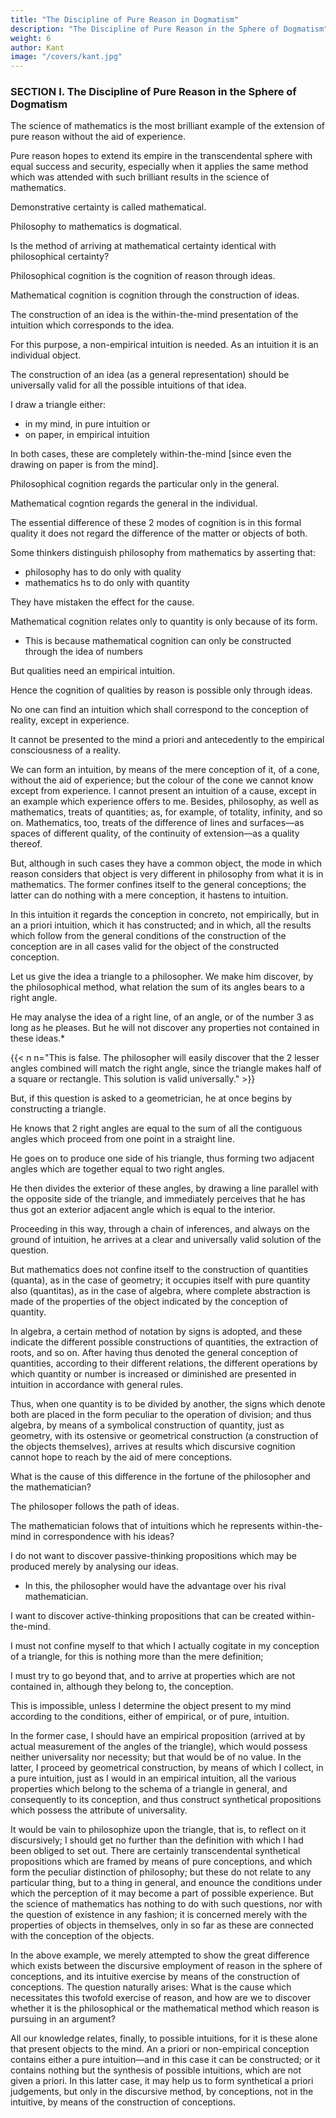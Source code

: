 ```yaml
---
title: "The Discipline of Pure Reason in Dogmatism"
description: "The Discipline of Pure Reason in the Sphere of Dogmatism"
weight: 6
author: Kant
image: "/covers/kant.jpg"
---
```



### SECTION I. The Discipline of Pure Reason in the Sphere of Dogmatism

The science of mathematics is the most brilliant example of the extension of pure reason without the aid of experience.

<!-- Examples are always contagious; and they exert an especial influence on the same faculty, which naturally flatters itself that it will have the same good fortune in other case as fell to its lot in one fortunate instance. Hence -->

Pure reason hopes to extend its empire in the transcendental sphere with equal success and security, especially when it applies the same method which was attended with such brilliant results in the science of mathematics. 


<!-- It is, therefore, of the highest importance for us to know whether the method of arriving at  -->

Demonstrative certainty is called mathematical.

Philosophy to mathematics is dogmatical.

Is the method of arriving at mathematical certainty identical with philosophical certainty?

<!-- , be identical with that by which we endeavour to attain the same degree of certainty in  conceptions -->

Philosophical cognition is the cognition of reason through ideas.

Mathematical cognition is cognition through the construction of ideas. 

The construction of an idea is the within-the-mind presentation of the intuition which corresponds to the idea.

For this purpose, a non-empirical intuition is needed. As an intuition it is an individual object.

The construction of an idea (as a general representation) should be universally valid for all the possible intuitions of that idea.

 <!-- which rank under that conception. -->

I draw a triangle either:
- in my mind, in pure intuition or
- on paper, in empirical intuition 

<!-- , by the presentation of the object which corresponds to this conception, either by mere imagination, , or upon paper, ,  -->

In both cases, these are completely within-the-mind [since even the drawing on paper is from the mind].

<!-- a priori, without borrowing the type of that figure from any experience. The individual figure drawn upon paper is empirical; but it serves, notwithstanding, to indicate the conception, even in its universality, because in this empirical intuition we keep our eye merely on the act of the construction of the conception, and pay no attention to the various modes of determining it, for example, its size, the length of its sides, the size of its angles, these not in the least affecting the essential character of the conception. -->

Philosophical cognition regards the particular only in the general.

Mathematical cogntion regards the general in the individual. 

 <!-- particular, nay, in the -->

<!-- This is done, however, entirely a priori and by means of pure reason, so that, as this individual figure is determined under certain universal conditions of construction, the object of the conception, to which this individual figure corresponds as its schema, must be cogitated as universally determined. -->

The essential difference of these 2 modes of cognition is in this formal quality it does not regard the difference of the matter or objects of both. 

Some thinkers distinguish philosophy from mathematics by asserting that:
- philosophy has to do only with quality
- mathematics hs to do only with quantity

They have mistaken the effect for the cause. 

Mathematical cognition relates only to quantity is only because of its form.
- This is because mathematical cognition can only be constructed through the idea of numbers

But qualities need an empirical intuition.

 <!-- cannot be given in any other than an  -->

<!-- to be found in its form alone. For it is the conception of quantities only that is capable of being constructed, that is, presented a priori in intuition; while  conceptions-->

Hence the cognition of qualities by reason is possible only through ideas.

No one can find an intuition which shall correspond to the conception of reality, except in experience.

It cannot be presented to the mind a priori and antecedently to the empirical consciousness of a reality. 

We can form an intuition, by means of the mere conception of it, of a cone, without the aid of experience; but the colour of the cone we cannot know except from experience. I cannot present an intuition of a cause, except in an example which experience offers to me. Besides, philosophy, as well as mathematics, treats of quantities; as, for example, of totality, infinity, and so on. Mathematics, too, treats of the difference of lines and surfaces—as spaces of different quality, of the continuity of extension—as a quality thereof.

But, although in such cases they have a common object, the mode in which reason considers that object is very different in philosophy from what it is in mathematics. The former confines itself to the general conceptions; the latter can do nothing with a mere conception, it hastens to intuition.

In this intuition it regards the conception in concreto, not empirically, but in an a priori intuition, which it has constructed; and in which, all the results which follow from the general conditions of the construction of the conception are in all cases valid for the object of the constructed conception.


Let us give the idea a triangle to a philosopher. We make him discover, by the philosophical method, what relation the sum of its angles bears to a right angle.

<!-- He has nothing before him but the conception of a figure enclosed within three right lines, and, consequently, with the same number of angles.  -->

He may analyse the idea of a right line, of an angle, or of the number 3 as long as he pleases. But he will not discover any properties not contained in these ideas.*

{{< n n="This is false. The philosopher will easily discover that the 2 lesser angles combined will match the right angle, since the triangle makes half of a square or rectangle. This solution is valid universally." >}}


But, if this question is asked to a geometrician, he at once begins by constructing a triangle. 

He knows that 2 right angles are equal to the sum of all the contiguous angles which proceed from one point in a straight line. 

He goes on to produce one side of his triangle, thus forming two adjacent angles which are together equal to two right angles. 

He then divides the exterior of these angles, by drawing a line parallel with the opposite side of the triangle, and immediately perceives that he has thus got an exterior adjacent angle which is equal to the interior. 


Proceeding in this way, through a chain of inferences, and always on the ground of intuition, he arrives at a clear and universally valid solution of the question.


But mathematics does not confine itself to the construction of quantities (quanta), as in the case of geometry; it occupies itself with pure quantity also (quantitas), as in the case of algebra, where complete abstraction is made of the properties of the object indicated by the conception of quantity.

In algebra, a certain method of notation by signs is adopted, and these indicate the different possible constructions of quantities, the extraction of roots, and so on. After having thus denoted the general conception of quantities, according to their different relations, the different operations by which quantity or number is increased or diminished are presented in intuition in accordance with general rules.

Thus, when one quantity is to be divided by another, the signs which denote both are placed in the form peculiar to the operation of division; and thus algebra, by means of a symbolical construction of quantity, just as geometry, with its ostensive or geometrical construction (a construction of the objects themselves), arrives at results which discursive cognition cannot hope to reach by the aid of mere conceptions.

What is the cause of this difference in the fortune of the philosopher and the mathematician?

The philosoper follows the path of ideas.

The mathematician folows that of intuitions which he represents within-the-mind in correspondence with his ideas?

<!-- The cause is evident from what has been already demonstrated in the introduction to this Critique.  -->

<!-- analytical -->
I do not want to discover passive-thinking propositions which may be produced merely by analysing our ideas.
- In this, the philosopher would have the advantage over his rival mathematician. 

 <!-- synthetical —such synthetical propositions, moreover, as can be cognized  a priori-->
I want to discover active-thinking propositions that can be created within-the-mind. 

I must not confine myself to that which I actually cogitate in my conception of a triangle, for this is nothing more than the mere definition; 

I must try to go beyond that, and to arrive at properties which are not contained in, although they belong to, the conception. 

This is impossible, unless I determine the object present to my mind according to the conditions, either of empirical, or of pure, intuition.

In the former case, I should have an empirical proposition (arrived at by actual measurement of the angles of the triangle), which would possess neither universality nor necessity; but that would be of no value. In the latter, I proceed by geometrical construction, by means of which I collect, in a pure intuition, just as I would in an empirical intuition, all the various properties which belong to the schema of a triangle in general, and consequently to its conception, and thus construct synthetical propositions which possess the attribute of universality.

It would be vain to philosophize upon the triangle, that is, to reflect on it discursively; I should get no further than the definition with which I had been obliged to set out. There are certainly transcendental synthetical propositions which are framed by means of pure conceptions, and which form the peculiar distinction of philosophy; but these do not relate to any particular thing, but to a thing in general, and enounce the conditions under which the perception of it may become a part of possible experience. But the science of mathematics has nothing to do with such questions, nor with the question of existence in any fashion; it is concerned merely with the properties of objects in themselves, only in so far as these are connected with the conception of the objects.

In the above example, we merely attempted to show the great difference which exists between the discursive employment of reason in the sphere of conceptions, and its intuitive exercise by means of the construction of conceptions. The question naturally arises: What is the cause which necessitates this twofold exercise of reason, and how are we to discover whether it is the philosophical or the mathematical method which reason is pursuing in an argument?

All our knowledge relates, finally, to possible intuitions, for it is these alone that present objects to the mind. An a priori or non-empirical conception contains either a pure intuition—and in this case it can be constructed; or it contains nothing but the synthesis of possible intuitions, which are not given a priori. In this latter case, it may help us to form synthetical a priori judgements, but only in the discursive method, by conceptions, not in the intuitive, by means of the construction of conceptions.

